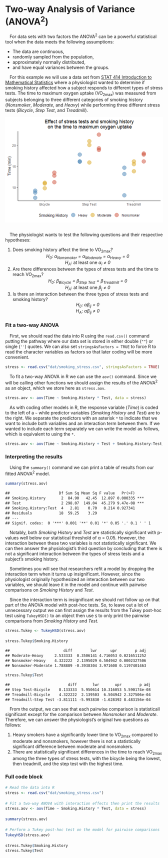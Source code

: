 
# Two-way Analysis of Variance (ANOVA<sup>2</sup>)

 For data sets with two factors the ANOVA<sup>2</sup> can be a powerful
statistical tool when the data meets the following assumptions:

-   The data are continuous,
-   randomly sampled from the population,
-   approximately normally distributed,
-   and have equal variances between the groups.

 For this example we will use a data set from [STAT 414 Introduction to
Mathematical
Statistics](https://online.stat.psu.edu/stat415/lesson/14/14.1) where a
physiologist wanted to determine if smoking history affected how a
subject responds to different types of stress tests. The time to maximum
oxygen uptake (VO<sub>2max</sub>) was measured from subjects belonging
to three different categories of smoking history (*Nonsmoker*,
*Moderate*, and *Heavy*) while performing three different stress tests
(*Bicycle*, *Step Test*, and *Treadmill*).

<img src="img/two-way-ANOVA/two-way-plot-1.png" style="display: block; margin: auto;" />

<br>

 The physiologist wants to test the following questions and their
respective hypotheses:

1.  Does smoking history affect the time to VO<sub>2max</sub>?
    <center>
    <i>H<sub>0</sub></i>:<i> α<sub>Nonsmoker</sub> =
    α<sub>Moderate</sub> = α<sub>Heavy</sub> = 0</i>
    </center>
    <center>
    <i>H<sub>A</sub></i>: at least one <i>α<sub>i</sub> ≠ 0</i>
    </center>
2.  Are there differences between the types of stress tests and the time
    to reach VO<sub>2max</sub>?
    <center>
    <i>H<sub>0</sub></i>:<i> β<sub>Bicycle</sub> = β<sub>Step Test</sub>
    = β<sub>Treadmill</sub> = 0</i>
    </center>
    <center>
    <i>H<sub>A</sub></i>: at least one <i>β<sub>j</sub> ≠ 0</i>
    </center>
3.  Is there an interaction between the three types of stress tests and
    smoking history?
    <center>
    <i>H<sub>0</sub></i>: <i>αβ<sub>ij</sub> = 0</i>
    </center>
    <center>
    <i>H<sub>A</sub></i>: <i>αβ<sub>ij</sub> ≠ 0</i>
    </center>

### Fit a two-way ANOVA

 First, we should read the data into R using the `read.csv()` command
putting the pathway where our data set is stored in either double (`""`)
or single (`''`) quotes. We can also set `stringsAsFactors = TRUE` to
force R to read the character variables as factors so that later coding
will be more convenient.

``` r
stress <- read.csv("dat/smoking_stress.csv", stringsAsFactors = TRUE)
```

 To fit a two-way ANOVA in R we can use the `aov()` command. Since we
will be calling other functions we should assign the results of the
ANOVA<sup>2</sup> as an object, which we store here as `stress.aov`.

``` r
stress.aov <- aov(Time ~ Smoking.History * Test, data = stress)
```

 As with coding other models in R, the response variable (*Time*) is
coded to the left of a `~` while predictor variables (*Smoking History*
and *Test*) are to the right. We separate the predictors with an
asterisk `*` to indicate that we want to include both variables and an
interaction term between them. If we wanted to include each term
separately we can write the model as follows, which is equivalent to
using the `*`.

``` r
stress.aov <- aov(Time ~ Smoking.History + Test + Smoking.History:Test, data = stress)
```

### Interpreting the results

 Using the `summary()` command we can print a table of results from our
fitted ANOVA<sup>2</sup> model.

``` r
summary(stress.aov)
```

    ##                      Df Sum Sq Mean Sq F value   Pr(>F)    
    ## Smoking.History       2  84.90   42.45  12.897 0.000335 ***
    ## Test                  2 298.07  149.04  45.279 9.47e-08 ***
    ## Smoking.History:Test  4   2.81    0.70   0.214 0.927341    
    ## Residuals            18  59.25    3.29                     
    ## ---
    ## Signif. codes:  0 '***' 0.001 '**' 0.01 '*' 0.05 '.' 0.1 ' ' 1

 Notably, both *Smoking History* and *Test* are statistically
significant with p-values well below our statistical threshold of α =
0.05. However, the interaction between these two variables is not
statistically significant. We can then answer the physiologist’s third
question by concluding that there is not a significant interaction
between the types of stress tests and a subject’s smoking history.

 Sometimes you will see that researchers refit a model by dropping the
interaction term when it turns up insignificant. However, since the
physiologist originally hypothesized an interaction between our two
variables, we should leave it in the model and continue with pairwise
comparisons on *Smoking History* and *Test*.

 Since the interaction term is insignificant we should not follow up on
that part of the ANOVA model with post-hoc tests. So, to leave out a lot
of unnecessary output we can first assign the results from the Tukey
post-hoc test using `TukeyHSD()` to an object then use `$` to only print
the pairwise comparisons from *Smoking History* and *Test*.

``` r
stress.Tukey <- TukeyHSD(stress.aov)

stress.Tukey$Smoking.History
```

    ##                        diff        lwr      upr        p adj
    ## Moderate-Heavy     2.533333  0.3506141 4.716053 0.0216511252
    ## Nonsmoker-Heavy    4.322222  2.1395029 6.504942 0.0002327506
    ## Nonsmoker-Moderate 1.788889 -0.3938304 3.971608 0.1197401463

``` r
stress.Tukey$Test
```

    ##                          diff       lwr       upr        p adj
    ## Step Test-Bicycle    8.133333  5.950614 10.316053 5.590174e-08
    ## Treadmill-Bicycle    4.322222  2.139503  6.504942 2.327506e-04
    ## Treadmill-Step Test -3.811111 -5.993830 -1.628392 8.483156e-04

 From the output, we can see that each pairwise comparison is
statisticall significant except for the comparison between *Nonsmoker*
and *Moderate*. Therefore, we can answer the physiologist’s original two
questions as follows:

1.  Heavy smokers have a significantly lower time to VO<sub>2max</sub>
    compared to moderate and nonsmokers, however there is not a
    statistically significant difference between moderate and
    nonsmokers.
2.  There are statistically significant differences in the time to reach
    VO<sub>2max</sub> among the three types of stress tests, with the
    bicycle being the lowest, then treadmill, and the step test with the
    highest time.

### Full code block

``` r
# Read the data into R
stress <- read.csv("dat/smoking_stress.csv")

# Fit a two-way ANOVA with interaction effects then print the results
stress.aov <- aov(Time ~ Smoking.History * Test, data = stress)

summary(stress.aov)

# Perform a Tukey post-hoc test on the model for pairwise comparisons
TukeyHSD(stress.aov)

stress.Tukey$Smoking.History
stress.Tukey$Test
```
